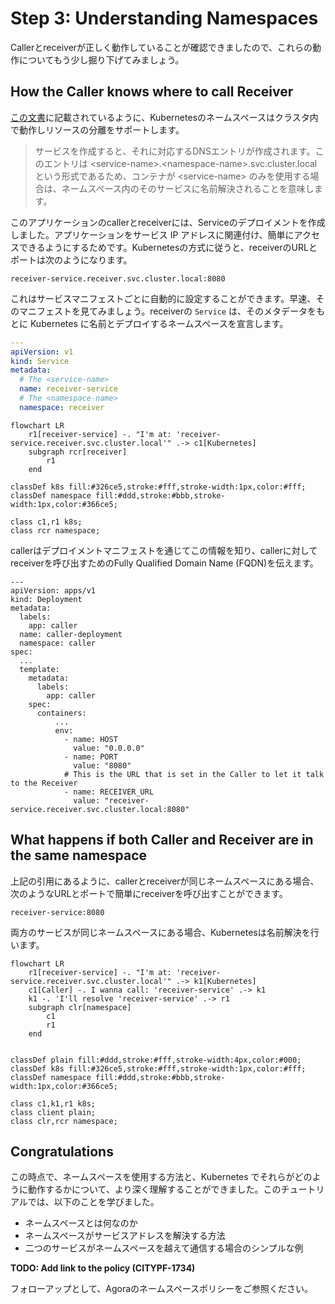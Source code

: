 # Step 3: Understanding Namespaces

Callerとreceiverが正しく動作していることが確認できましたので、これらの動作についてもう少し掘り下げてみましょう。

## How the Caller knows where to call Receiver

 [この文書](https://kubernetes.io/docs/concepts/overview/working-with-objects/namespaces/#namespaces-and-dns)に記載されているように、Kubernetesのネームスペースはクラスタ内で動作しリソースの分離をサポートします。

> サービスを作成すると、それに対応するDNSエントリが作成されます。このエントリは \<service-name\>.\<namespace-name\>.svc.cluster.local という形式であるため、コンテナが \<service-name\> のみを使用する場合は、ネームスペース内のそのサービスに名前解決されることを意味します。

このアプリケーションのcallerとreceiverには、Serviceのデプロイメントを作成しました。アプリケーションをサービス IP アドレスに関連付け、簡単にアクセスできるようにするためです。Kubernetesの方式に従うと、receiverのURLとポートは次のようになります。

```
receiver-service.receiver.svc.cluster.local:8080
```

これはサービスマニフェストごとに自動的に設定することができます。早速、そのマニフェストを見てみましょう。receiverの `Service` は、そのメタデータをもとに Kubernetes に名前とデプロイするネームスペースを宣言します。

```yaml
---
apiVersion: v1
kind: Service
metadata:
  # The <service-name>
  name: receiver-service
  # The <namespace-name>
  namespace: receiver
```

```mermaid
flowchart LR
    r1[receiver-service] -. "I'm at: 'receiver-service.receiver.svc.cluster.local'" .-> c1[Kubernetes]
    subgraph rcr[receiver]
        r1
    end

classDef k8s fill:#326ce5,stroke:#fff,stroke-width:1px,color:#fff;
classDef namespace fill:#ddd,stroke:#bbb,stroke-width:1px,color:#366ce5;

class c1,r1 k8s;
class rcr namespace;
```

callerはデプロイメントマニフェストを通じてこの情報を知り、callerに対してreceiverを呼び出すためのFully Qualified Domain Name (FQDN)を伝えます。

```
---
apiVersion: apps/v1
kind: Deployment
metadata:
  labels:
    app: caller
  name: caller-deployment
  namespace: caller
spec:
  ...
  template:
    metadata:
      labels:
        app: caller
    spec:
      containers:
          ...
          env:
            - name: HOST
              value: "0.0.0.0"
            - name: PORT
              value: "8080"
            # This is the URL that is set in the Caller to let it talk to the Receiver
            - name: RECEIVER_URL
              value: "receiver-service.receiver.svc.cluster.local:8080"
```

## What happens if both Caller and Receiver are in the same namespace

上記の引用にあるように、callerとreceiverが同じネームスペースにある場合、次のようなURLとポートで簡単にreceiverを呼び出すことができます。

```
receiver-service:8080
```

両方のサービスが同じネームスペースにある場合、Kubernetesは名前解決を行います。

```mermaid
flowchart LR
    r1[receiver-service] -. "I'm at: 'receiver-service.receiver.svc.cluster.local'" .-> k1[Kubernetes]
    c1[Caller] -. I wanna call: 'receiver-service' .-> k1
    k1 -. 'I'll resolve 'receiver-service' .-> r1
    subgraph clr[namespace]
        c1
        r1
    end


classDef plain fill:#ddd,stroke:#fff,stroke-width:4px,color:#000;
classDef k8s fill:#326ce5,stroke:#fff,stroke-width:1px,color:#fff;
classDef namespace fill:#ddd,stroke:#bbb,stroke-width:1px,color:#366ce5;

class c1,k1,r1 k8s;
class client plain;
class clr,rcr namespace;
```

## Congratulations

この時点で、ネームスペースを使用する方法と、Kubernetes でそれらがどのように動作するかについて、より深く理解することができました。このチュートリアルでは、以下のことを学びました。

* ネームスペースとは何なのか
* ネームスペースがサービスアドレスを解決する方法
* 二つのサービスがネームスペースを越えて通信する場合のシンプルな例

**TODO: Add link to the policy (CITYPF-1734)**

フォローアップとして、Agoraのネームスペースポリシーをご参照ください。
